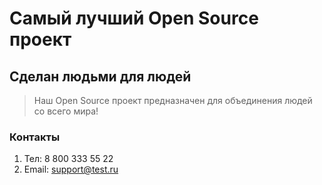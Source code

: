# Самый лучший Open Source проект

## Сделан людьми для людей

> Наш Open Source проект предназначен для объединения людей со всего мира!

### Контакты
1. Тел: 8 800 333 55 22
2. Email: [support@test.ru](mailto:suppurt@test.ru)
